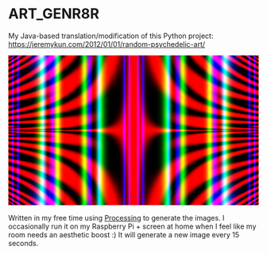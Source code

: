 # ART_GENR8R

My Java-based translation/modification of this Python project: https://jeremykun.com/2012/01/01/random-psychedelic-art/

![](examples/20172901_125548-0800.png)

Written in my free time using [Processing](https://processing.org/) to generate the images. I occasionally run it on my Raspberry Pi + screen at home when I feel like my room needs an aesthetic boost :) It will generate a new image every 15 seconds.

